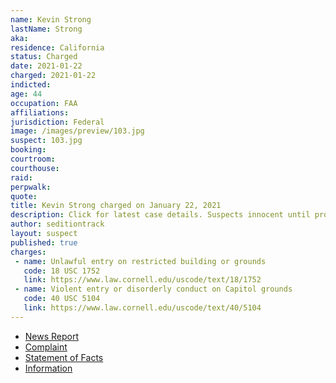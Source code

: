 ```yaml
---
name: Kevin Strong
lastName: Strong
aka:
residence: California
status: Charged
date: 2021-01-22
charged: 2021-01-22
indicted:
age: 44
occupation: FAA
affiliations:
jurisdiction: Federal
image: /images/preview/103.jpg
suspect: 103.jpg
booking:
courtroom:
courthouse:
raid:
perpwalk:
quote:
title: Kevin Strong charged on January 22, 2021
description: Click for latest case details. Suspects innocent until proven guilty.
author: seditiontrack
layout: suspect
published: true
charges:
 - name: Unlawful entry on restricted building or grounds
   code: 18 USC 1752
   link: https://www.law.cornell.edu/uscode/text/18/1752
 - name: Violent entry or disorderly conduct on Capitol grounds
   code: 40 USC 5104
   link: https://www.law.cornell.edu/uscode/text/40/5104
---
```

- [News Report](https://www.huffpost.com/entry/qanon-faa-employee-capitol-insurrection_n_600b2881c5b6d64153abaf3d)
- [Complaint](https://www.justice.gov/opa/page/file/1359586/download)
- [Statement of Facts](https://www.justice.gov/opa/page/file/1359586/download)
- [Information](https://www.justice.gov/usao-dc/case-multi-defendant/file/1371671/download)
